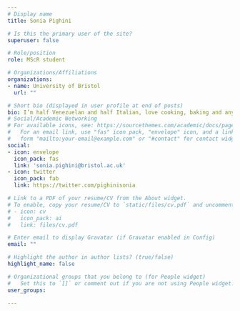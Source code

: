 ```yaml
---
# Display name
title: Sonia Pighini

# Is this the primary user of the site?
superuser: false

# Role/position
role: MScR student

# Organizations/Affiliations
organizations:
- name: University of Bristol
  url: ""

# Short bio (displayed in user profile at end of posts)
bio: I’m half Venezuelan and half Italian, love cooking, baking and anything that’s creative! If you can’t reach me, I’m either at the gym or watching bake-off. My research is about sustainable food systems transition in the lovely city of Bristol.
# Social/Academic Networking
# For available icons, see: https://sourcethemes.com/academic/docs/page-builder/#icons
#   For an email link, use "fas" icon pack, "envelope" icon, and a link in the
#   form "mailto:your-email@example.com" or "#contact" for contact widget.
social:
- icon: envelope
  icon_pack: fas
  link: 'sonia.pighini@bristol.ac.uk'
- icon: twitter
  icon_pack: fab
  link: https://twitter.com/pighinisonia

# Link to a PDF of your resume/CV from the About widget.
# To enable, copy your resume/CV to `static/files/cv.pdf` and uncomment the lines below.
# - icon: cv
#   icon_pack: ai
#   link: files/cv.pdf

# Enter email to display Gravatar (if Gravatar enabled in Config)
email: ""

# Highlight the author in author lists? (true/false)
highlight_name: false

# Organizational groups that you belong to (for People widget)
#   Set this to `[]` or comment out if you are not using People widget.
user_groups:

---
```


